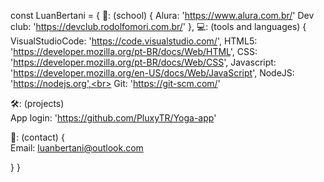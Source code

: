 const LuanBertani = {
  🏢: (school) {
    Alura: 'https://www.alura.com.br/'
    Dev club: 'https://devclub.rodolfomori.com.br/'
  },
  💻: (tools and languages) {
    VisualStudioCode: 'https://code.visualstudio.com/',
    HTML5: 'https://developer.mozilla.org/pt-BR/docs/Web/HTML',
    CSS: 'https://developer.mozilla.org/pt-BR/docs/Web/CSS',
    Javascript: 'https://developer.mozilla.org/en-US/docs/Web/JavaScript',
    NodeJS: 'https://nodejs.org',<br>
    Git: 'https://git-scm.com/'
    
  🛠️: (projects)<br>
  App login: 'https://github.com/PluxyTR/Yoga-app'
  
 📧: (contact)  {<br>
 Email: luanbertani@outlook.com
 
   } 
 }
